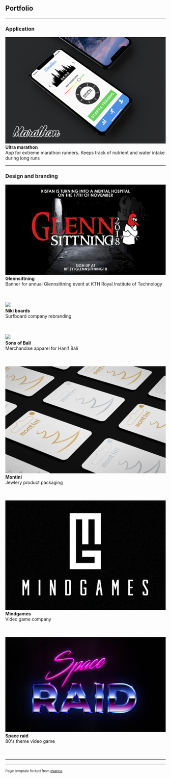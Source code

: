 ## Portfolio

---

### Application 
<img src="images/iPhoneMarathonWLogo.png?raw=true"/>
<b>Ultra marathon</b><br>
App for extreme marathon runners. Keeps track of nutrient and water intake during long runs<br>


---

### Design and branding

<img src="images/GlennsittningGIF.gif?raw=true"/><br>
<b>Glennsittning</b><br>
Banner for annual Glennsittning event at KTH Royal Institute of Technology<br><br><br>

<img src="images/NikiOcean2.png?raw=true"/><br>
<b>Niki boards</b><br>
Surfboard company rebranding<br><br><br>

<img src="images/SoBbanner.png?raw=true"/><br>
<b>Sons of Bali</b><br>
Merchandise apparel for Hanif Bali<br><br><br>

<img src="images/montiniCards.jpg?raw=true"/><br>
<b>Montini</b><br>
Jewlery product packaging<br><br><br>

<img src="images/Mindgames.PNG?raw=true"/><br>
<b>Mindgames</b><br>
Video game company<br><br><br>

<img src="images/Spaceraid.PNG?raw=true"/><br>
<b>Space raid</b><br>
80's theme video game<br><br><br>

---




---
<p style="font-size:11px">Page template forked from <a href="https://github.com/evanca/quick-portfolio">evanca</a></p>
<!-- Remove above link if you don't want to attibute -->

